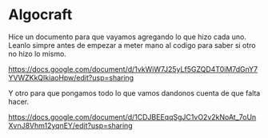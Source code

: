 # Algocraft

Hice un documento para que vayamos agregando lo que hizo cada uno. 
Leanlo simpre antes de empezar a meter mano al codigo para saber si otro no hizo lo mismo.

https://docs.google.com/document/d/1vkWiW7J25yLf5GZQD4T0iM7dGnY7YVWZKkQIkiaoHpw/edit?usp=sharing

Y otro para que pongamos todo lo que vamos dandonos cuenta de que falta hacer. 

https://docs.google.com/document/d/1CDJBEEqqSgJC1vO2v2kNoAt_7oUnXvnJ8Vhm12yqnEY/edit?usp=sharing

